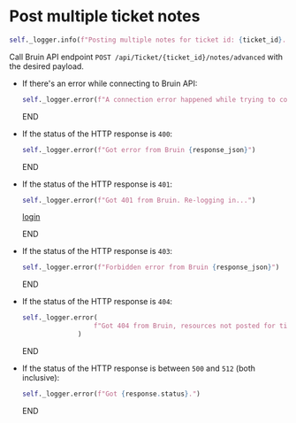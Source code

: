 # Post multiple ticket notes

```python
self._logger.info(f"Posting multiple notes for ticket id: {ticket_id}. Payload {json.dumps(payload)}")
```

Call Bruin API endpoint `POST /api/Ticket/{ticket_id}/notes/advanced` with the desired payload.

* If there's an error while connecting to Bruin API:
  ```python
  self._logger.error(f"A connection error happened while trying to connect to Bruin API -> {e}")
  ```
  END

* If the status of the HTTP response is `400`:
  ```python
  self._logger.error(f"Got error from Bruin {response_json}")
  ```
  END

* If the status of the HTTP response is `401`:
  ```python
  self._logger.error(f"Got 401 from Bruin. Re-logging in...")
  ```
  [login](../../clients/bruin_client/login.md)

  END

* If the status of the HTTP response is `403`:
  ```python
  self._logger.error(f"Forbidden error from Bruin {response_json}")
  ```
  END

* If the status of the HTTP response is `404`:
  ```python
  self._logger.error(
                    f"Got 404 from Bruin, resources not posted for ticket_id {ticket_id} with payload {payload}"
                )
  ```
  END

* If the status of the HTTP response is between `500` and `512` (both inclusive):
  ```python
  self._logger.error(f"Got {response.status}.")
  ```
  END